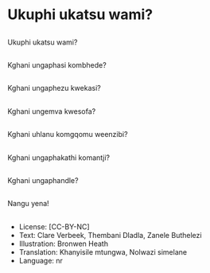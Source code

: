 # Ukuphi ukatsu wami?

##
Ukuphi ukatsu wami?

##
Kghani ungaphasi
kombhede?

##
Kghani ungaphezu
kwekasi?

##
Kghani ungemva
kwesofa?

##
Kghani uhlanu
komgqomu weenzibi?

##
Kghani ungaphakathi
komantji?

##
Kghani ungaphandle?

##
Nangu yena!

##
* License: [CC-BY-NC]
* Text: Clare Verbeek, Thembani Dladla, Zanele Buthelezi
* Illustration: Bronwen Heath
* Translation: Khanyisile mtungwa, Nolwazi simelane
* Language: nr
